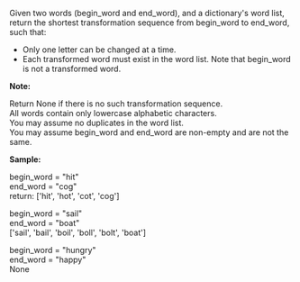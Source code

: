 
Given two words (begin_word and end_word), and a dictionary's word list, return the shortest transformation sequence from begin_word to end_word, such that: 
* Only one letter can be changed at a time.   
* Each transformed word must exist in the word list. Note that begin_word is not a transformed word.   

**Note:**   

Return None if there is no such transformation sequence.   
All words contain only lowercase alphabetic characters.   
You may assume no duplicates in the word list.   
You may assume begin_word and end_word are non-empty and are not the same.   

**Sample:**  

begin_word = "hit"    
end_word = "cog"    
return: ['hit', 'hot', 'cot', 'cog']    

begin_word = "sail"   
end_word = "boat"    
['sail', 'bail', 'boil', 'boll', 'bolt', 'boat']    

begin_word = "hungry"   
end_word = "happy"   
None   